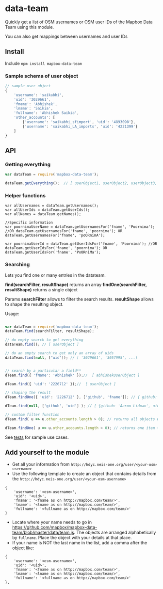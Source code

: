 # data-team
Quickly get a list of OSM usernames or OSM user IDs of the Mapbox Data Team using this module.

You can also get mappings between usernames and user IDs

## Install

Include
`npm install mapbox-data-team`


### Sample schema of user object

```Javascript
// sample user object
{
    'username': 'saikabhi',
    'uid': '3029661',
    'fname': 'Abhishek',
    'lname': 'Saikia',
    'fullname': 'Abhishek Saikia',
    'other_accounts': [
        {'username': 'saikabhi_sfimport', 'uid': '4893098'},
        {'username': 'saikabhi_LA_imports', 'uid': '4221399'}
    ]
}

```

## API

### Getting everything
``` Javascript
var dataTeam = require('mapbox-data-team');

dataTeam.getEverything();  // [ userObject1, userObject2, userObject3, ... ]
```

### Helper functions
```
var allUsernames = dataTeam.getUsernames();
var allUserIds = dataTeam.getUserIds();
var allNames = dataTeam.getNames();

//Specific information
var poornimaUserName = dataTeam.getUsernamesFor('fname', 'Poornima'); //OR dataTeam.getUsernamesFor('fname', 'poornima'); OR dataTeam.getUsernamesFor('fname', 'poORnimA');

var poornimaUserId = dataTeam.getUserIdsFor('fname', 'Poornima'); //OR dataTeam.getUserIdsFor('fname', 'poornima'); OR dataTeam.getUserIdsFor('fname', 'PoORniMa');

```

### Searching
Lets you find one or many entries in the datateam.

**find(searchFilter, resultShape)** returns an array
**findOne(searchFilter, resultShape)** returns a single object

Params
**searchFilter** allows to filter the search results.
**resultShape** allows to shape the resulting object.

Usage:
``` Javascript

var dataTeam = require('mapbox-data-team');
dataTeam.find(searchFilter, resultShape);

// do empty search to get everything
dataTeam.find(); // [ userObject ]

// do an empty search to get only an array of uids
dataTeam.find(null, ["uid"]); // [ '3029661', '3057995', ...]


// search by a particular a field**
dTeam.find({ 'fName': 'Abhishek' });//  [ abhishekUserObject ]

dTeam.find({ 'uid': '2226712' });//  [ userObject ]

// shaping the result
dTeam.findOne({ 'uid': '2226712' }, ['github', 'fname']); // { github: 'dannykath', fname: 'Danny Aiquipa Pacheco' }

dTeam.find(null, ['github', 'uid'] ); // [ {github: 'Aaron Lidman', uid: '2985232'}, { github: 'aarthykc', uid: '2985232' }, ... ]

// custom filter function
dTeam.find( u => u.other_accounts.length > 0); // returns all objects which have u.other_accounts

dTeam.findOne( u => u.other_accounts.length > 0); // returns one item that first returned truth for the input function

```

See  [tests](https://github.com/mapbox/mapbox-data-team/blob/master/tests/test.js)  for sample use cases.

## Add yourself to the module

* Get all your information from `http://hdyc.neis-one.org/user/<your-osm-username>`
* Use the following template to create an object that contains details from the `http://hdyc.neis-one.org/user/<your-osm-username>`
```
{
    'username': '<osm-username>',
    'uid': '<uid>',
    'fname': '<fname as on http://mapbox.com/team/>',
    'lname': '<lname as on http://mapbox.com/team/>',
    'fullname': '<fullname as on http://mapbox.com/team/>'
}
```
* Locate where your name needs to go in https://github.com/mapbox/mapbox-data-team/blob/master/data/team.js. The objects are arranged alphabetically by `fullname`. Place the object with your details at that place.
* If your name is NOT the last name in the list, add a comma after the object like:
```
{
    'username': '<osm-username>',
    'uid': '<uid>',
    'fname': '<fname as on http://mapbox.com/team/>',
    'lname': '<lname as on http://mapbox.com/team/>',
    'fullname': '<fullname as on http://mapbox.com/team/>'
},
```
